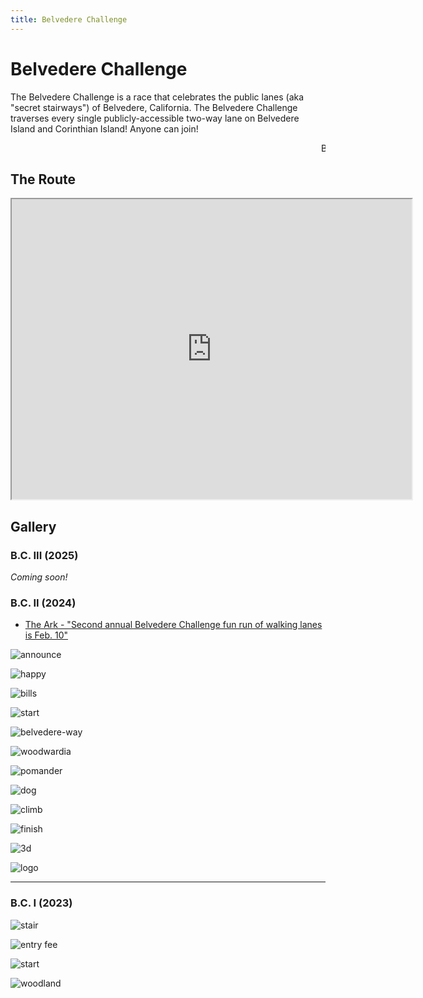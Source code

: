 ```yaml
---
title: Belvedere Challenge
---
```

# Belvedere Challenge

The Belvedere Challenge is a race that celebrates the public lanes (aka "secret stairways") of Belvedere, California. The Belvedere Challenge traverses every single publicly-accessible two-way lane on Belvedere Island and Corinthian Island! Anyone can join!

<marquee>Belvedere Challenge III is Saturday, Feb 15th, 2025 at 10 AM. [Learn more and sign up here](https://docs.google.com/document/d/1Ey7gkK_DuGHg1W0msofE1ECNx7TRU497dUpwzSEeIE4).</marquee>

## The Route

<iframe src="https://www.google.com/maps/d/embed?mid=180T8iAfddyyzAeLsX6b4ebeT0RwEajA&ehbc=2E312F" width="640" height="480"></iframe>


## Gallery

### B.C. III (2025)

*Coming soon!*

### B.C. II (2024)

* [The Ark - "Second annual Belvedere Challenge fun run of walking lanes is Feb. 10"](https://www.thearknewspaper.com/live/second-annual-belvedere-challenge-fun-run-of-walking-lanes-is-feb-10)

<div class="image-grid"></div>

![announce](/img/bc-2/announce.jpeg)

![happy](/img/bc-2/happy.jpeg)

![bills](/img/bc-2/bills.jpeg)

![start](/img/bc-2/start.jpeg)

![belvedere-way](/img/bc-2/belvedere-way.jpeg)

![woodwardia](/img/bc-2/woodwardia.jpeg)

![pomander](/img/bc-2/pomander.jpeg)

![dog](/img/bc-2/dog.jpeg)

![climb](/img/bc-2/climb.jpeg)

![finish](/img/bc-2/finish.jpeg)

![3d](/img/bc-2/3d.jpeg)

![logo](/img/bc-2/logo.jpeg)

---

### B.C. I (2023)

![stair](/img/bc-1/stair.jpg)

![entry fee](/img/bc-1/entry-fee.jpeg)

![start](/img/bc-1/start.jpeg)

![woodland](/img/bc-1/woodland.jpeg)
